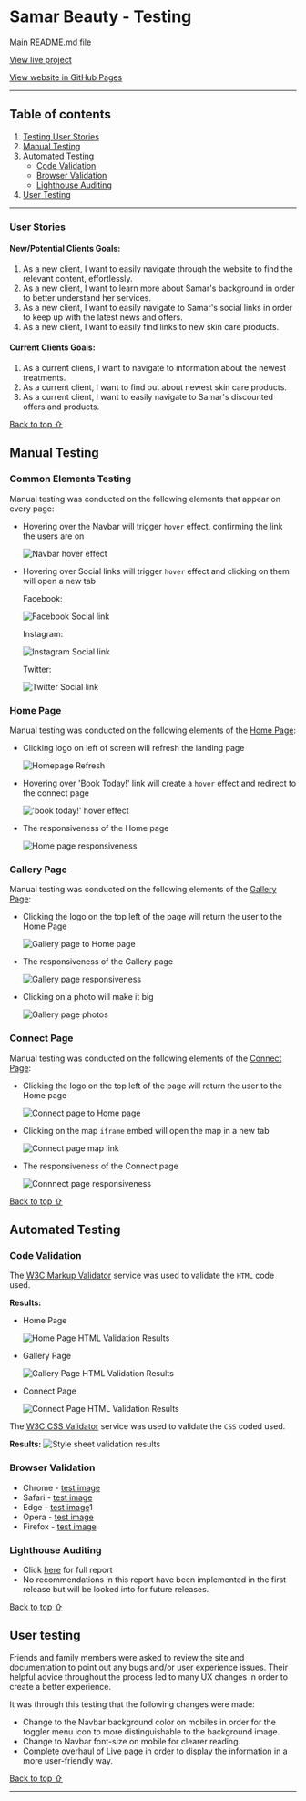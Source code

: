# Samar Beauty - Testing 

[Main README.md file](/README.md)

[View live project](https://11zouzou11.github.io/Samar-Beauty/)

[View website in GitHub Pages](https://github.com/11zouzou11/Samar-Beauty)


***
## Table of contents
1. [Testing User Stories](#Testing-User-Stories)
2. [Manual Testing](#Manual-Testing)
3. [Automated Testing](#Automated-Testing) 
     - [Code Validation](#Code-Validation)
     - [Browser Validation](#Browser-Validation)
     - [Lighthouse Auditing](#Lighthouse-Auditing)
4. [User Testing](#User-Testing)


***

### User Stories

#### New/Potential Clients Goals:
1. As a new client, I want to easily navigate through the website to find the relevant content, effortlessly.
2. As a new client, I want to learn more about Samar's background in order to better understand her services.
3. As a new client, I want to easily navigate to Samar's social links in order to keep up with the latest news and offers.
4. As a new client, I want to easily find links to new skin care products.

#### Current Clients Goals:
1. As a current cliens, I want to navigate to information about the newest treatments.
2. As a current client, I want to find out about newest skin care products. 
3. As a current client, I want to easily navigate to Samar's discounted offers and products.

[Back to top ⇧](#Samar-Beauty---Testing)

## Manual Testing

### Common Elements Testing
Manual testing was conducted on the following elements that appear on every page:

- Hovering over the Navbar will trigger `hover` effect, confirming the link the users are on

    ![Navbar hover effect](assets/testing/menu-hoover.gif)

- Hovering over Social links will trigger `hover` effect and clicking on them will open a new tab

     Facebook:

     ![Facebook Social link](assets/testing/faceook-link.gif)

     Instagram:

     ![Instagram Social link](assets/testing/instagram-link.gif)

     Twitter:

     ![Twitter Social link](assets/testing/twitter-link.gif)


### Home Page
Manual testing was conducted on the following elements of the [Home Page](index.html):

- Clicking logo on left of screen will refresh the landing page

     ![Homepage Refresh](assets/testing/logo-click.gif)

- Hovering over 'Book Today!' link will create a `hover` effect and redirect to the connect page

     !['book today!' hover effect](assets/testing/book-today.gif)

- The responsiveness of the Home page

     ![Home page responsiveness](assets/testing/responsiveness.gif)

### Gallery Page
Manual testing was conducted on the following elements of the [Gallery Page](gallery.html):

- Clicking the logo on the top left of the page will return the user to the Home Page

     ![Gallery page to Home page](assets/testing/Gallery-to-Home.gif)

- The responsiveness of the Gallery page

     ![Gallery page responsiveness](assets/testing/gallery-responsive.gif)

- Clicking on a photo will make it big 

     ![Gallery page photos](assets/testing/gallery-photos.gif)


### Connect Page
Manual testing was conducted on the following elements of the [Connect Page](connect.html):

- Clicking the logo on the top left of the page will return the user to the Home page

     ![Connect page to Home page](assets/testing/connect-to-home.gif)

- Clicking on the map `iframe` embed will open the map in a new tab

     ![Connect page map link](assets/testing/google-map-new.tab.gif)

- The responsiveness of the Connect page

     ![Connnect page responsiveness](assets/testing/connect-page-responsiveness.gif)

[Back to top ⇧](#Samar-Beauty---Testing)


## Automated Testing

### Code Validation
The [W3C Markup Validator](https://validator.w3.org/) service was used to validate the `HTML` code used.

**Results:**

- Home Page

     ![Home Page HTML Validation Results](assets/testing/index.png)

- Gallery Page

     ![Gallery Page HTML Validation Results](assets/testing/gallery.png)

- Connect Page

     ![Connect Page HTML Validation Results](assets/testing/connect.png)

The [W3C CSS Validator](https://jigsaw.w3.org/css-validator/) service was used to validate the `CSS` coded used.

**Results:**
![Style sheet validation results](assets/testing/css-testing.png)


### Browser Validation
- Chrome - [test image](assets/testing/chrome-test.png)
- Safari - [test image](assets/testing/safari-test.png) 
- Edge - [test image](assets/testing/edge-test.png)1
- Opera - [test image](assets/testing/opera-test.png)
- Firefox - [test image](assets/testing/firefox-test.png)


### Lighthouse Auditing
- Click [here](assets/testing/lighthouse/lighthouse_2.mp4) for full report
- No recommendations in this report have been implemented in the first release but will be looked into for future releases.

[Back to top ⇧](#Samar-Beauty---Testing)

## User testing 
Friends and family members were asked to review the site and documentation to point out any bugs and/or user experience issues. Their helpful advice throughout the process led to many UX changes in order to create a better experience. 

It was through this testing that the following changes were made:
- Change to the Navbar background color on mobiles in order for the toggler menu icon to more distinguishable to the background image.
- Change to Navbar font-size on mobile for clearer reading.
- Complete overhaul of Live page in order to display the information in a more user-friendly way.

[Back to top ⇧](#Samar-Beauty---Testing)

***